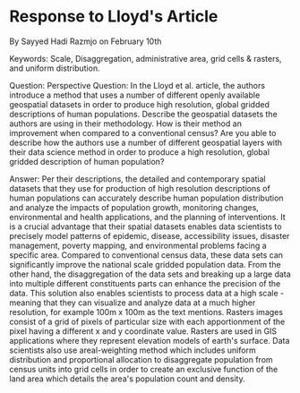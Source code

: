 # Response to Lloyd's Article

By Sayyed Hadi Razmjo on February 10th

Keywords: 
Scale,
Disaggregation, 
administrative area, 
grid cells & rasters, and uniform distribution. 

Question: 
Perspective Question: In the Lloyd et al. article, the authors introduce a method that uses a number of different openly available 
geospatial datasets in order to produce high resolution, global gridded descriptions of human populations. Describe the geospatial 
datasets the authors are using in their methodology. How is their method an improvement when compared to a conventional census? 
Are you able to describe how the authors use a number of different geospatial layers with their data science method in order to produce 
a high resolution, global gridded description of human population?

Answer: 
Per their descriptions, the detailed and contemporary spatial datasets that they use for production of high resolution descriptions of 
human populations can accurately describe human population distribution and analyze the impacts of population growth, 
 monitoring changes, environmental and health applications, and the planning of interventions. It is a crucial advantage that their 
 spatial datasets enables data scientists to precisely model patterns of epidemic, disease, accessibility issues, disaster management,
 poverty mapping, and environmental problems facing a specific area. Compared to conventional census data, these data sets can 
 significantly improve the national scale gridded population data. From the other hand, the disaggregation of the data sets and breaking up
 a large data into multiple different constituents parts can enhance the precision of the data. This solution also enables scientists 
 to process data at a high scale -meaning that they can visualize and analyze data at a much higher resolution, for example 100m x 100m as the text mentions. 
 Rasters images consist of a grid of pixels of particular size with each apportionment of the pixel having a different x and y coordinate value. Rasters are used in GIS applications where they represent elevation models of earth's surface. 
 Data scientists also use areal-weighting method which includes uniform distribution and proportional allocation to disaggregate population
 from census units into grid cells in order to create an exclusive function of the land area which details the area's population count 
 and density. 
